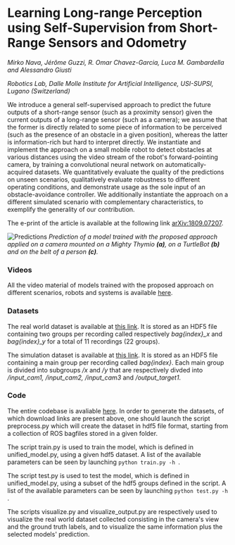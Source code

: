 # Learning Long-range Perception using Self-Supervision from Short-Range Sensors and Odometry

*Mirko Nava, Jérôme Guzzi, R. Omar Chavez-Garcia, Luca M. Gambardella and Alessandro Giusti*

*Robotics Lab, Dalle Molle Institute for Artificial Intelligence, USI-SUPSI, Lugano (Switzerland)*

We introduce a general self-supervised approach to predict the future outputs of a short-range sensor (such as a proximity sensor) given the current outputs of a long-range sensor (such as a camera); we assume that the former is directly related to some piece of information to be perceived (such as the presence of an obstacle in a given position), whereas the latter is information-rich but hard to interpret directly.
We instantiate and implement the approach on a small mobile robot to detect obstacles at various distances using the video stream of the robot's forward-pointing camera, by training a convolutional neural network on automatically-acquired datasets.  We quantitatively evaluate the quality of the predictions on unseen scenarios, qualitatively evaluate robustness to different operating conditions, and demonstrate usage as the sole input of an obstacle-avoidance controller.
We additionally instantiate the approach on a different simulated scenario with complementary characteristics, to exemplify the
generality of our contribution.

The e-print of the article is available at the following link [arXiv:1809.07207](https://arxiv.org/abs/1809.07207).

![Predictions](https://github.com/idsia-robotics/Learning-Long-range-Perception/blob/master/img/predictions.png "Predictions")
*Prediction of a model trained with the proposed approach applied on a camera mounted on a Mighty Thymio **(a)**, on a TurtleBot **(b)** and on the belt of a person **(c)**.*

### Videos

All the video material of models trained with the proposed approach on different scenarios, robots and systems is available [here](https://github.com/idsia-robotics/Learning-Long-range-Perception/tree/master/video).

### Datasets

The real world dataset is available at [this link](https://drive.switch.ch/index.php/s/v6P93gv6lA77AQ4).
It is stored as an HDF5 file containing two groups per recording called respectively *bag{index}_x* and *bag{index}_y* for a total of 11 recordings (22 groups).

The simulation dataset is available at [this link](www.putlinkhere.ch).
It is stored as an HDF5 file containing a main group per recording called *bag{index}*. Each main group is divided into subgroups */x* and */y* that are respectively divded into */input_cam1, /input_cam2, /input_cam3* and */output_target1*.

### Code

The entire codebase is avaliable [here](https://github.com/idsia-robotics/Learning-Long-range-Perception/tree/master/code).
In order to generate the datasets, of which download links are present above, one should launch the script preprocess.py which will create the dataset in hdf5 file format, starting from a collection of ROS bagfiles stored in a given folder.

The script train.py is used to train the model, which is defined in unified_model.py, using a given hdf5 dataset. A list of the available parameters can be seen by launching  `python train.py -h `.

The script test.py is used to test the model, which is defined in unified_model.py, using a subset of the hdf5 groups defined in the script. A list of the available parameters can be seen by launching  `python test.py -h `.

The scripts visualize.py and visualize_output.py are respectively used to visualize the real world dataset collected consisting in the camera's view and the ground truth labels, and to visualize the same information plus the selected models' prediction.
